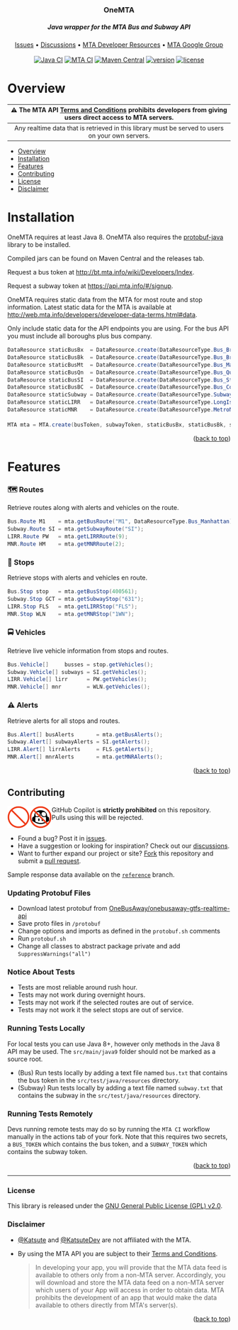 <div id="top" align="center">
    <h3>OneMTA</h3>
    <h5>Java wrapper for the MTA Bus and Subway API</h5>
    <div>
        <a href="https://github.com/KatsuteDev/OneMTA/issues">Issues</a>
        •
        <a href="https://github.com/KatsuteDev/OneMTA/discussions">Discussions</a>
        •
        <a href="https://new.mta.info/developers">MTA Developer Resources</a>
        •
        <a href="https://groups.google.com/g/mtadeveloperresources">MTA Google Group</a>
    </div>
</div>

<br>

<div align="center">
    <a href="https://github.com/KatsuteDev/OneMTA/actions/workflows/java_ci.yml"><img alt="Java CI" src="https://github.com/KatsuteDev/OneMTA/actions/workflows/java_ci.yml/badge.svg"></a>
    <a href="https://github.com/KatsuteDev/OneMTA/actions/workflows/mta_ci.yml"><img alt="MTA CI" src="https://github.com/KatsuteDev/OneMTA/actions/workflows/mta_ci.yml/badge.svg"></a>
    <a href="https://mvnrepository.com/artifact/dev.katsute/onemta"><img alt="Maven Central" src="https://img.shields.io/maven-central/v/dev.katsute/onemta"></a>
    <a href="https://github.com/KatsuteDev/OneMTA/releases"><img alt="version" src="https://img.shields.io/github/v/release/KatsuteDev/OneMTA"></a>
    <a href="https://github.com/KatsuteDev/OneMTA/blob/main/LICENSE"><img alt="license" src="https://img.shields.io/github/license/KatsuteDev/OneMTA"></a>
</div>

# Overview

|⚠ The MTA API [Terms and Conditions](https://api.mta.info/#/DataFeedAgreement) prohibits developers from giving users direct access to MTA servers.|
|:-:|
|Any realtime data that is retrieved in this library must be served to users on your own servers.|

- [Overview](#overview)
- [Installation](#installation)
- [Features](#features)
- [Contributing](#contributing)
- [License](#license)
- [Disclaimer](#disclaimer)

# Installation

OneMTA requires at least Java 8. OneMTA also requires the [protobuf-java](https://mvnrepository.com/artifact/com.google.protobuf/protobuf-java) library to be installed.

Compiled jars can be found on Maven Central and the releases tab.

Request a bus token at <http://bt.mta.info/wiki/Developers/Index>.

Request a subway token at <https://api.mta.info/#/signup>.

OneMTA requires static data from the MTA for most route and stop information. Latest static data for the MTA is available at <http://web.mta.info/developers/developer-data-terms.html#data>.

Only include static data for the API endpoints you are using. For the bus API you must include all boroughs plus bus company.

```java
DataResource staticBusBx  = DataResource.create(DataResourceType.Bus_Bronx, new File("bronx_google_transit.zip"));
DataResource staticBusBk  = DataResource.create(DataResourceType.Bus_Brooklyn, new File("brooklyn_google_transit.zip"));
DataResource staticBusMt  = DataResource.create(DataResourceType.Bus_Manhattan, new File("manhattan_google_transit.zip"));
DataResource staticBusQn  = DataResource.create(DataResourceType.Bus_Queens, new File("queens_google_transit.zip"));
DataResource staticBusSI  = DataResource.create(DataResourceType.Bus_StatenIsland, new File("staten_island_google_transit.zip"));
DataResource staticBusBC  = DataResource.create(DataResourceType.Bus_Company, new File("bus_company_google_transit.zip"));
DataResource staticSubway = DataResource.create(DataResourceType.Subway, new File("subway_google_transit.zip"));
DataResource staticLIRR   = DataResource.create(DataResourceType.LongIslandRailroad, new File("lirr_google_transit.zip"));
DataResource staticMNR    = DataResource.create(DataResourceType.MetroNorthRailroad, new File("mnr_google_transit.zip"));

MTA mta = MTA.create(busToken, subwayToken, staticBusBx, staticBusBk, staticBusMt, staticBusQn, staticBusSI, staticBusBC, staticSubway, staticLIRR, staticMNR);
```

<p align="right">(<a href="#top">back to top</a>)</p>

# Features

### 🗺 Routes

Retrieve routes along with alerts and vehicles on the route.

```java
Bus.Route M1    = mta.getBusRoute("M1", DataResourceType.Bus_Manhattan);
Subway.Route SI = mta.getSubwayRoute("SI");
LIRR.Route PW   = mta.getLIRRRoute(9);
MNR.Route HM    = mta.getMNRRoute(2);
```

### 🚏 Stops

Retrieve stops with alerts and vehicles en route.

```java
Bus.Stop stop   = mta.getBusStop(400561);
Subway.Stop GCT = mta.getSubwayStop("631");
LIRR.Stop FLS   = mta.getLIRRStop("FLS");
MNR.Stop WLN    = mta.getMNRStop("1WN");
```

### 🚍 Vehicles

Retrieve live vehicle information from stops and routes.

```java
Bus.Vehicle[]     busses = stop.getVehicles();
Subway.Vehicle[] subways = SI.getVehicles();
LIRR.Vehicle[] lirr      = PW.getVehicles();
MNR.Vehicle[] mnr        = WLN.getVehicles();
```

### ⚠ Alerts

Retrieve alerts for all stops and routes.

```java
Bus.Alert[] busAlerts       = mta.getBusAlerts();
Subway.Alert[] subwayAlerts = SI.getAlerts();
LIRR.Alert[] lirrAlerts     = FLS.getAlerts();
MNR.Alert[] mnrAlerts       = mta.getMNRAlerts();
```

<p align="right">(<a href="#top">back to top</a>)</p>

## Contributing

<!-- GitHub Copilot Disclaimer -->
<table>
    <img alt="GitHub Copilot" align="left" src="https://raw.githubusercontent.com/KatsuteDev/.github/main/profile/copilot-dark.png#gh-dark-mode-only" width="50"><img alt="GitHub Copilot" align="left" src="https://raw.githubusercontent.com/KatsuteDev/.github/main/profile/copilot-light.png#gh-light-mode-only" width="50">
    <p>GitHub Copilot is <b>strictly prohibited</b> on this repository.<br>Pulls using this will be rejected.</p>
</table>
<!-- GitHub Copilot Disclaimer -->

- Found a bug? Post it in [issues](https://github.com/KatsuteDev/OneMTA/issues).
- Have a suggestion or looking for inspiration? Check out our [discussions](https://github.com/KatsuteDev/OneMTA/discussions).
- Want to further expand our project or site? [Fork](https://github.com/KatsuteDev/OneMTA/fork) this repository and submit a [pull request](https://github.com/KatsuteDev/OneMTA/pulls).

Sample response data available on the [`reference`](https://github.com/KatsuteDev/OneMTA/tree/reference) branch.

### Updating Protobuf Files

- Download latest protobuf from [OneBusAway/onebusaway-gtfs-realtime-api](https://github.com/OneBusAway/onebusaway-gtfs-realtime-api/tree/master/src/main/proto/com/google/transit/realtime)
- Save proto files in `/protobuf`
- Change options and imports as defined in the `protobuf.sh` comments
- Run `protobuf.sh`
- Change all classes to abstract package private and add `SuppressWarnings("all")`

### Notice About Tests

- Tests are most reliable around rush hour.
- Tests may not work during overnight hours.
- Tests may not work if the selected routes are out of service.
- Tests may not work it the select stops are out of service.

### Running Tests Locally

For local tests you can use Java 8+, however only methods in the Java 8 API may be used. The `src/main/java9` folder should not be marked as a source root.

- (Bus) Run tests locally by adding a text file named `bus.txt` that contains the bus token in the `src/test/java/resources` directory.
- (Subway) Run tests locally by adding a text file named `subway.txt` that contains the subway in the `src/test/java/resources` directory.

### Running Tests Remotely

Devs running remote tests may do so by running the `MTA CI` workflow manually in the actions tab of your fork. Note that this requires two secrets, a `BUS_TOKEN` which contains the bus token, and a `SUBWAY_TOKEN` which contains the subway token.

<p align="right">(<a href="#top">back to top</a>)</p>

---

### License

This library is released under the [GNU General Public License (GPL) v2.0](https://github.com/KatsuteDev/OneMTA/blob/main/LICENSE).

### Disclaimer

- [@Katsute](https://github.com/Katsute) and [@KatsuteDev](https://github.com/KatsuteDev) are not affiliated with the MTA.
- By using the MTA API you are subject to their [Terms and Conditions](https://api.mta.info/#/DataFeedAgreement).

  > In developing your app, you will provide that the MTA data feed is available to others only from a non-MTA server. Accordingly, you will download and store the MTA data feed on a non-MTA server which users of your App will access in order to obtain data. MTA prohibits the development of an app that would make the data available to others directly from MTA's server(s).

<p align="right">(<a href="#top">back to top</a>)</p>